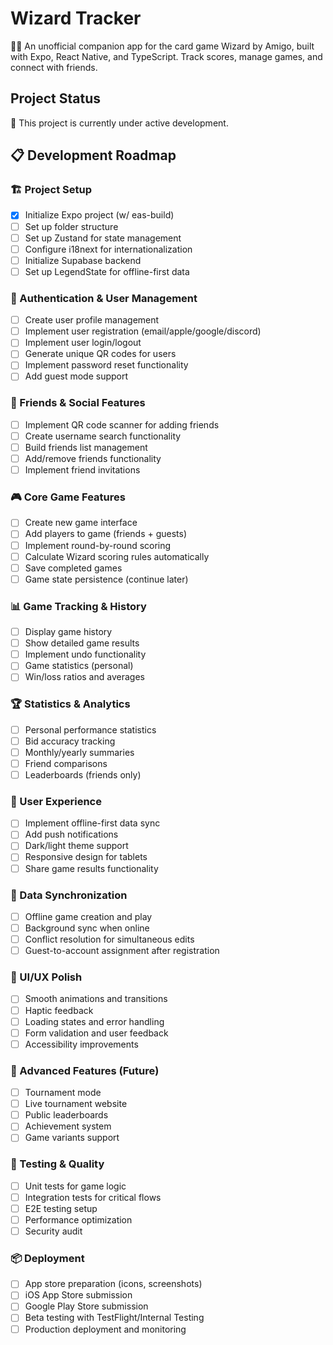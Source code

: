 # Wizard Tracker

🧙‍♂️ An unofficial companion app for the card game Wizard by Amigo, built with Expo, React Native, and TypeScript. Track scores, manage games, and connect with friends.

## Project Status 

🚧 This project is currently under active development.

## 📋 Development Roadmap

### 🏗️ Project Setup
- [x] Initialize Expo project (w/ eas-build)
- [ ] Set up folder structure
- [ ] Set up Zustand for state management
- [ ] Configure i18next for internationalization
- [ ] Initialize Supabase backend
- [ ] Set up LegendState for offline-first data

### 🔐 Authentication & User Management
- [ ] Create user profile management
- [ ] Implement user registration (email/apple/google/discord)
- [ ] Implement user login/logout
- [ ] Generate unique QR codes for users
- [ ] Implement password reset functionality
- [ ] Add guest mode support

### 👥 Friends & Social Features
- [ ] Implement QR code scanner for adding friends
- [ ] Create username search functionality
- [ ] Build friends list management
- [ ] Add/remove friends functionality
- [ ] Implement friend invitations

### 🎮 Core Game Features
- [ ] Create new game interface
- [ ] Add players to game (friends + guests)
- [ ] Implement round-by-round scoring
- [ ] Calculate Wizard scoring rules automatically
- [ ] Save completed games
- [ ] Game state persistence (continue later)

### 📊 Game Tracking & History
- [ ] Display game history
- [ ] Show detailed game results
- [ ] Implement undo functionality
- [ ] Game statistics (personal)
- [ ] Win/loss ratios and averages

### 🏆 Statistics & Analytics
- [ ] Personal performance statistics
- [ ] Bid accuracy tracking
- [ ] Monthly/yearly summaries
- [ ] Friend comparisons
- [ ] Leaderboards (friends only)

### 📱 User Experience
- [ ] Implement offline-first data sync
- [ ] Add push notifications
- [ ] Dark/light theme support
- [ ] Responsive design for tablets
- [ ] Share game results functionality

### 🔄 Data Synchronization
- [ ] Offline game creation and play
- [ ] Background sync when online
- [ ] Conflict resolution for simultaneous edits
- [ ] Guest-to-account assignment after registration

### 🎨 UI/UX Polish
- [ ] Smooth animations and transitions
- [ ] Haptic feedback
- [ ] Loading states and error handling
- [ ] Form validation and user feedback
- [ ] Accessibility improvements

### 🚀 Advanced Features (Future)
- [ ] Tournament mode
- [ ] Live tournament website
- [ ] Public leaderboards
- [ ] Achievement system
- [ ] Game variants support

### 🧪 Testing & Quality
- [ ] Unit tests for game logic
- [ ] Integration tests for critical flows
- [ ] E2E testing setup
- [ ] Performance optimization
- [ ] Security audit

### 📦 Deployment
- [ ] App store preparation (icons, screenshots)
- [ ] iOS App Store submission
- [ ] Google Play Store submission
- [ ] Beta testing with TestFlight/Internal Testing
- [ ] Production deployment and monitoring